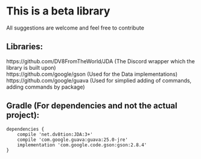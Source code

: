<h1>This is a beta library</h1>
All suggestions are welcome and feel free to contribute

<h2>Libraries:</h2>
https://github.com/DV8FromTheWorld/JDA (The Discord wrapper which the library is built upon)
</br>https://github.com/google/gson (Used for the Data implementations) 
</br>https://github.com/google/guava (Used for simplied adding of commands, adding commands by package)

<h2>Gradle (For dependencies and not the actual project):</h2>

```
dependencies {
    compile 'net.dv8tion:JDA:3+'
    compile 'com.google.guava:guava:25.0-jre'
    implementation 'com.google.code.gson:gson:2.8.4'
}
```
